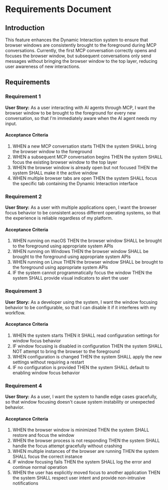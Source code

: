# Requirements Document

## Introduction

This feature enhances the Dynamic Interaction system to ensure that browser windows are consistently brought to the foreground during MCP conversations. Currently, the first MCP conversation correctly opens and focuses the browser window, but subsequent conversations only send messages without bringing the browser window to the top layer, reducing user awareness of new interactions.

## Requirements

### Requirement 1

**User Story:** As a user interacting with AI agents through MCP, I want the browser window to be brought to the foreground for every new conversation, so that I'm immediately aware when the AI agent needs my input.

#### Acceptance Criteria

1. WHEN a new MCP conversation starts THEN the system SHALL bring the browser window to the foreground
2. WHEN a subsequent MCP conversation begins THEN the system SHALL focus the existing browser window to the top layer
3. WHEN the browser window is already open but not focused THEN the system SHALL make it the active window
4. WHEN multiple browser tabs are open THEN the system SHALL focus the specific tab containing the Dynamic Interaction interface

### Requirement 2

**User Story:** As a user with multiple applications open, I want the browser focus behavior to be consistent across different operating systems, so that the experience is reliable regardless of my platform.

#### Acceptance Criteria

1. WHEN running on macOS THEN the browser window SHALL be brought to the foreground using appropriate system APIs
2. WHEN running on Windows THEN the browser window SHALL be brought to the foreground using appropriate system APIs
3. WHEN running on Linux THEN the browser window SHALL be brought to the foreground using appropriate system APIs
4. IF the system cannot programmatically focus the window THEN the system SHALL provide visual indicators to alert the user

### Requirement 3

**User Story:** As a developer using the system, I want the window focusing behavior to be configurable, so that I can disable it if it interferes with my workflow.

#### Acceptance Criteria

1. WHEN the system starts THEN it SHALL read configuration settings for window focus behavior
2. IF window focusing is disabled in configuration THEN the system SHALL NOT attempt to bring the browser to the foreground
3. WHEN configuration is changed THEN the system SHALL apply the new settings without requiring a restart
4. IF no configuration is provided THEN the system SHALL default to enabling window focus behavior

### Requirement 4

**User Story:** As a user, I want the system to handle edge cases gracefully, so that window focusing doesn't cause system instability or unexpected behavior.

#### Acceptance Criteria

1. WHEN the browser window is minimized THEN the system SHALL restore and focus the window
2. WHEN the browser process is not responding THEN the system SHALL handle the focus attempt gracefully without crashing
3. WHEN multiple instances of the browser are running THEN the system SHALL focus the correct instance
4. IF window focusing fails THEN the system SHALL log the error and continue normal operation
5. WHEN the user has explicitly moved focus to another application THEN the system SHALL respect user intent and provide non-intrusive notifications